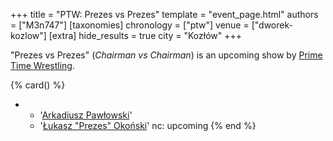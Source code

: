 +++
title = "PTW: Prezes vs Prezes"
template = "event_page.html"
authors = ["M3n747"]
[taxonomies]
chronology = ["ptw"]
venue = ["dworek-kozlow"]
[extra]
hide_results = true
city = "Kozłów"
+++

"Prezes vs Prezes" (_Chairman vs Chairman_) is an upcoming show by [Prime Time Wrestling](@/o/ptw.md).

{% card() %}
- - '[Arkadiusz Pawłowski](@/w/pan-pawlowski.md)'
  - '[Łukasz "Prezes" Okoński](@/w/lukasz-okonski.md)'
    nc: upcoming
{% end %}
